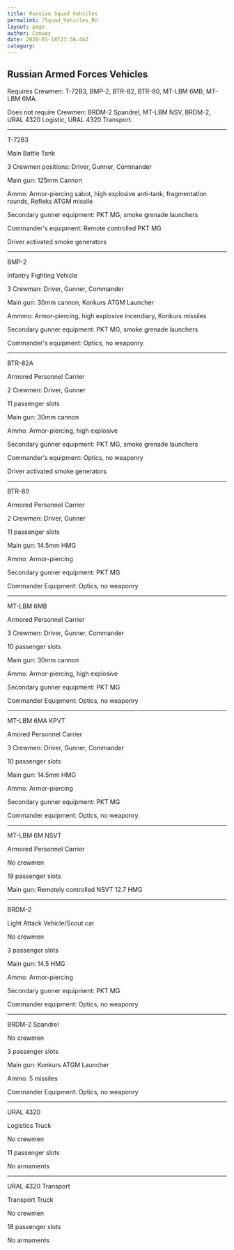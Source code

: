 ```yaml
---
title: Russian Squad Vehicles
permalink: /Squad_Vehicles_RU
layout: page
author: Conway
date: 2020-01-18T23:38:44Z
category: 
---
```

## Russian Armed Forces Vehicles

Requires Crewmen: T-72B3, BMP-2, BTR-82, BTR-80, MT-LBM 6MB, MT-LBM 6MA.

Does not require Crewmen: BRDM-2 Spandrel, MT-LBM NSV, BRDM-2, URAL 4320 Logistic, URAL 4320 Transport.

---

T-72B3

Main Battle Tank

3 Crewmen positions: Driver, Gunner, Commander

Main gun: 125mm Cannon

Ammo: Armor-piercing sabot, high explosive anti-tank, fragmentation rounds, Refleks ATGM missile

Secondary gunner equipment: PKT MG, smoke grenade launchers

Commander's equipment: Remote controlled PKT MG

Driver activated smoke generators

---

BMP-2

Infantry Fighting Vehicle

3 Crewman: Driver, Gunner, Commander

Main gun: 30mm cannon, Konkurs ATGM Launcher

Ammmo: Armor-piercing, high explosive incendiary, Konkurs missiles

Secondary gunner equipment: PKT MG, smoke grenade launchers

Commander's equipment: Optics, no weaponry.

---

BTR-82A

Armored Personnel Carrier

2 Crewmen: Driver, Gunner

11 passenger slots

Main gun: 30mm cannon

Ammo: Armor-piercing, high explosive

Secondary gunner equipment: PKT MG, smoke grenade launchers

Commander's equipment: Optics, no weaponry

Driver activated smoke generators

---

BTR-80

Armored Personnel Carrier

2 Crewmen: Driver, Gunner

11 passenger slots

Main gun: 14.5mm HMG

Ammo: Armor-piercing

Secondary gunner equipment: PKT MG

Commander Equipment: Optics, no weaponry

---

MT-LBM 6MB

Armored Personnel Carrier

3 Crewmen: Driver, Gunner, Commander

10 passenger slots

Main gun: 30mm cannon

Ammo: Armor-piercing, high explosive

Secondary gunner equipment: PKT MG

Commander Equipment: Optics, no weaponry

---

MT-LBM 6MA KPVT

Amored Personnel Carrier

3 Crewmen: Driver, Gunner, Commander

10 passenger slots

Main gun: 14.5mm HMG

Ammo: Armor-piercing

Secondary gunner equipment: PKT MG

Commander equipment: Optics, no weaponry.

---

MT-LBM 6M NSVT

Armored Personnel Carrier

No crewmen

19 passenger slots

Main gun: Remotely controlled NSVT 12.7 HMG

---

BRDM-2

Light Attack Vehicle/Scout car

No crewmen

3 passenger slots

Main gun: 14.5 HMG

Ammo: Armor-piercing

Secondary gunner equipment: PKT MG

Commander equipment: Optics, no weaponry

---

BRDM-2 Spandrel

No crewmen

3 passenger slots

Main gun: Konkurs ATGM Launcher

Ammo: 5 missiles

Commander Equipment: Optics, no weaponry

---

URAL 4320

Logistics Truck

No crewmen

11 passenger slots

No armaments

---

URAL 4320 Transport

Transport Truck

No crewmen

18 passenger slots

No armaments